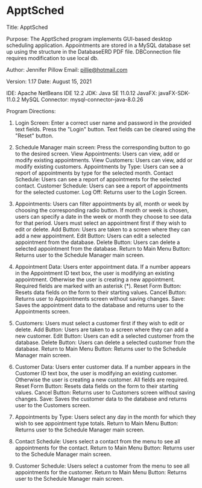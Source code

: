 # ApptSched

Title: ApptSched

Purpose: The ApptSched program implements GUI-based desktop scheduling application.  Appointments are stored in a MySQL database set up using the structure in the DatabaseERD PDF file.  DBConnection file requires modification to use local db. 

Author: Jennifer Pillow 
Email: pillje@hotmail.com

Version: 1.17
Date: August 15, 2021

IDE: Apache NetBeans IDE 12.2
JDK: Java SE 11.0.12
JavaFX: javaFX-SDK-11.0.2
MySQL Connector: mysql-connector-java-8.0.26


Program Directions:

1) Login Screen: Enter a correct user name and password in the provided text fields.  Press the "Login" button.
Text fields can be cleared using the "Reset" button.

2) Schedule Manager main screen:  Press the corresponding button to go to the desired screen.
	View Appointments: Users can view, add or modify existing appointments.
	View Customers: Users can view, add or modify existing customers.
	Appointments by Type: Users can see a report of appointments by type for the selected month.
	Contact Schedule: Users can see a report of appointments for the selected contact.
	Customer Schedule: Users can see a report of appointments for the selected customer.
	Log Off: Returns user to the Login Screen.

3) Appointments: Users can filter appointments by all, month or week by choosing the corresponding radio button.
If month or week is chosen, users can specify a date in the week or month they choose to see data for that period.
Users must select an appointment first if they wish to edit or delete.
	Add Button: Users are taken to a screen where they can add a new appointment.
	Edit Button: Users can edit a selected appointment from the database.
	Delete Button: Users can delete a selected appointment from the database.
	Return to Main Menu Button: Returns user to the Schedule Manager main screen.

4) Appointment Data:  Users enter appointment data.  If a number appears in the Appointment ID text box, the
user is modifying an existing appointment.  Otherwise the user is creating a new appointment.  Required fields 
are marked with an asterisk (*).
	Reset Form Button: Resets data fields on the form to their starting values.
	Cancel Button: Returns user to Appointments screen without saving changes.
	Save: Saves the appointment data to the database and returns user to the Appointments screen.

5) Customers: Users must select a customer first if they wish to edit or delete.
	Add Button: Users are taken to a screen where they can add a new customer.
	Edit Button: Users can edit a selected customer from the database.
	Delete Button: Users can delete a selected customer from the database.
	Return to Main Menu Button: Returns user to the Schedule Manager main screen.

6) Customer Data: Users enter customer data.  If a number appears in the Customer ID text box, the
user is modifying an existing customer.  Otherwise the user is creating a new customer.  All fields are required.
	Reset Form Button: Resets data fields on the form to their starting values.
	Cancel Button: Returns user to Customers screen without saving changes.
	Save: Saves the customer data to the database and returns user to the Customers screen.

7) Appointments by Type: Users select any day in the month for which they wish to see appointment type totals.
	Return to Main Menu Button: Returns user to the Schedule Manager main screen.

8) Contact Schedule: Users select a contact from the menu to see all appointments for the contact.
	Return to Main Menu Button: Returns user to the Schedule Manager main screen.

9) Customer Schedule: Users select a customer from the menu to see all appointments for the customer.
	Return to Main Menu Button: Returns user to the Schedule Manager main screen.
